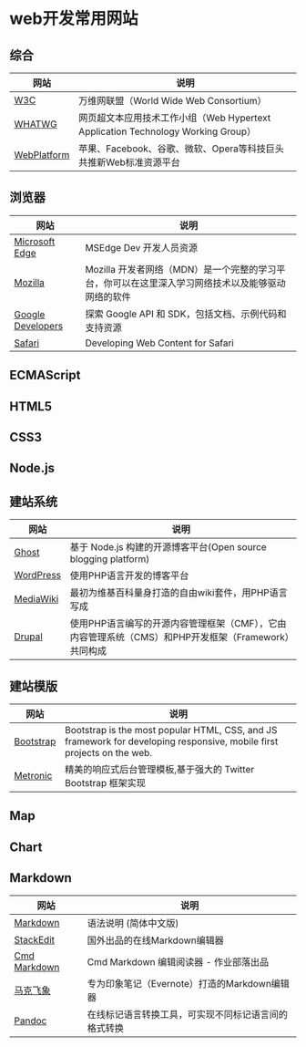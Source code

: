 # web开发常用网站

## 综合

| 网站 | 说明 |
| ------ |------|
| [W3C](https://www.w3.org/) | 万维网联盟（World Wide Web Consortium） |
| [WHATWG](https://whatwg.org/) | 网页超文本应用技术工作小组（Web Hypertext Application Technology Working Group） |
| [WebPlatform](http://www.webplatform.org/) | 苹果、Facebook、谷歌、微软、Opera等科技巨头共推新Web标准资源平台 |

## 浏览器
| 网站 | 说明 |
| ------ |------|
| [Microsoft Edge](https://dev.windows.com/zh-cn/microsoft-edge/) | MSEdge Dev 开发人员资源 |
| [Mozilla](https://developer.mozilla.org/zh-CN/) | Mozilla 开发者网络（MDN）是一个完整的学习平台，你可以在这里深入学习网络技术以及能够驱动网络的软件 |
| [Google Developers](https://developers.google.com/) | 探索 Google API 和 SDK，包括文档、示例代码和支持资源 |
| [Safari](https://developer.apple.com/library/ios/documentation/AppleApplications/Reference/SafariWebContent/Introduction/Introduction.html) | Developing Web Content for Safari |

## ECMAScript

## HTML5

## CSS3

## Node.js

## 建站系统
| 网站 | 说明 |
| ------ |------|
| [Ghost](https://ghost.org/) | 基于 Node.js 构建的开源博客平台(Open source blogging platform) |
| [WordPress](https://cn.wordpress.org/) | 使用PHP语言开发的博客平台 |
| [MediaWiki](https://www.mediawiki.org/wiki/MediaWiki/zh-hans) | 最初为维基百科量身打造的自由wiki套件，用PHP语言写成 |
| [Drupal](https://www.drupal.org/) | 使用PHP语言编写的开源内容管理框架（CMF），它由内容管理系统（CMS）和PHP开发框架（Framework）共同构成 |

## 建站模版
| 网站 | 说明 |
| ------ |------|
| [Bootstrap](http://getbootstrap.com/) | Bootstrap is the most popular HTML, CSS, and JS framework for developing responsive, mobile first projects on the web. |
| [Metronic](http://www.keenthemes.com/preview/metronic/) | 精美的响应式后台管理模板,基于强大的 Twitter Bootstrap 框架实现 |

## Map

## Chart

## Markdown

| 网站 | 说明 |
| ------ |------|
| [Markdown](http://wowubuntu.com/markdown/) | 语法说明 (简体中文版) |
| [StackEdit](https://stackedit.io/) | 国外出品的在线Markdown编辑器 |
| [Cmd Markdown](https://www.zybuluo.com/mdeditor) | Cmd Markdown 编辑阅读器 - 作业部落出品 |
| [马克飞象](https://maxiang.io/) | 专为印象笔记（Evernote）打造的Markdown编辑器 |
| [Pandoc](http://pandoc.org/try/) | 在线标记语言转换工具，可实现不同标记语言间的格式转换 |
